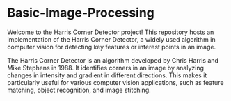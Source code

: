 # Basic-Image-Processing

Welcome to the Harris Corner Detector project! This repository hosts an implementation of the Harris Corner Detector, a widely used algorithm in computer vision for detecting key features or interest points in an image.

The Harris Corner Detector is an algorithm developed by Chris Harris and Mike Stephens in 1988. It identifies corners in an image by analyzing changes in intensity and gradient in different directions. This makes it particularly useful for various computer vision applications, such as feature matching, object recognition, and image stitching.
